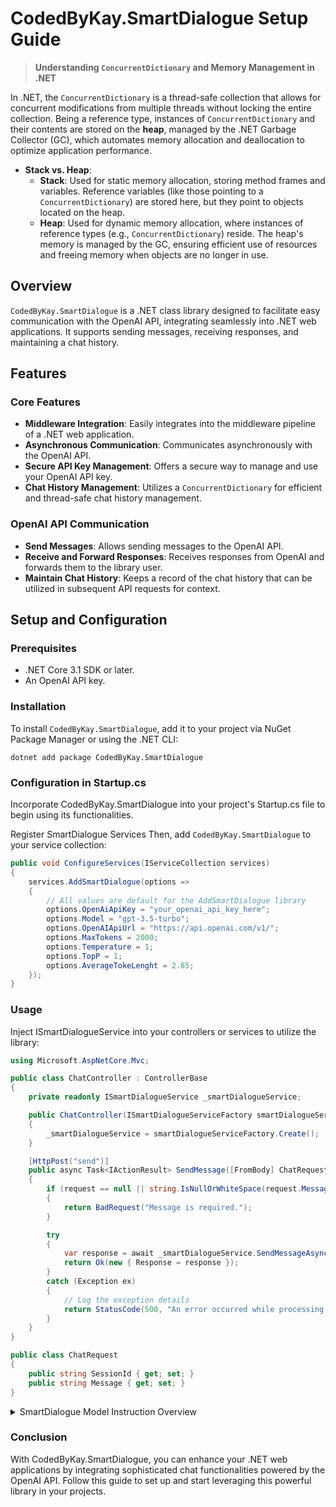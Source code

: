 # CodedByKay.SmartDialogue Setup Guide

> **Understanding `ConcurrentDictionary` and Memory Management in .NET**

In .NET, the `ConcurrentDictionary` is a thread-safe collection that allows for concurrent modifications from multiple threads without locking the entire collection. Being a reference type, instances of `ConcurrentDictionary` and their contents are stored on the **heap**, managed by the .NET Garbage Collector (GC), which automates memory allocation and deallocation to optimize application performance.

- **Stack vs. Heap**:
  - **Stack**: Used for static memory allocation, storing method frames and variables. Reference variables (like those pointing to a `ConcurrentDictionary`) are stored here, but they point to objects located on the heap.
  - **Heap**: Used for dynamic memory allocation, where instances of reference types (e.g., `ConcurrentDictionary`) reside. The heap's memory is managed by the GC, ensuring efficient use of resources and freeing memory when objects are no longer in use.


## Overview

`CodedByKay.SmartDialogue` is a .NET class library designed to facilitate easy communication with the OpenAI API, integrating seamlessly into .NET web applications. It supports sending messages, receiving responses, and maintaining a chat history.

## Features

### Core Features

- **Middleware Integration**: Easily integrates into the middleware pipeline of a .NET web application.
- **Asynchronous Communication**: Communicates asynchronously with the OpenAI API.
- **Secure API Key Management**: Offers a secure way to manage and use your OpenAI API key.
- **Chat History Management**: Utilizes a `ConcurrentDictionary` for efficient and thread-safe chat history management.

### OpenAI API Communication

- **Send Messages**: Allows sending messages to the OpenAI API.
- **Receive and Forward Responses**: Receives responses from OpenAI and forwards them to the library user.
- **Maintain Chat History**: Keeps a record of the chat history that can be utilized in subsequent API requests for context.

## Setup and Configuration

### Prerequisites

- .NET Core 3.1 SDK or later.
- An OpenAI API key.

### Installation

To install `CodedByKay.SmartDialogue`, add it to your project via NuGet Package Manager or using the .NET CLI:

```shell
dotnet add package CodedByKay.SmartDialogue
```

### Configuration in Startup.cs

Incorporate CodedByKay.SmartDialogue into your project's Startup.cs file to begin using its functionalities.


Register SmartDialogue Services
Then, add `CodedByKay.SmartDialogue` to your service collection:

```csharp
public void ConfigureServices(IServiceCollection services)
{
    services.AddSmartDialogue(options =>
    {
        // All values are default for the AddSmartDialogue library
        options.OpenAiApiKey = "your_openai_api_key_here";
        options.Model = "gpt-3.5-turbo";
        options.OpenAIApiUrl = "https://api.openai.com/v1/";
        options.MaxTokens = 2000;
        options.Temperature = 1;
        options.TopP = 1;
        options.AverageTokeLenght = 2.85;
    });
}
```

### Usage
Inject ISmartDialogueService into your controllers or services to utilize the library:

```csharp
using Microsoft.AspNetCore.Mvc;

public class ChatController : ControllerBase
{
    private readonly ISmartDialogueService _smartDialogueService;

    public ChatController(ISmartDialogueServiceFactory smartDialogueServiceFactory)
    {
        _smartDialogueService = smartDialogueServiceFactory.Create();
    }

    [HttpPost("send")]
    public async Task<IActionResult> SendMessage([FromBody] ChatRequest request)
    {
        if (request == null || string.IsNullOrWhiteSpace(request.Message))
        {
            return BadRequest("Message is required.");
        }

        try
        {
            var response = await _smartDialogueService.SendMessageAsync(request.SessionId, request.Message);
            return Ok(new { Response = response });
        }
        catch (Exception ex)
        {
            // Log the exception details
            return StatusCode(500, "An error occurred while processing your request.");
        }
    }
}

public class ChatRequest
{
    public string SessionId { get; set; }
    public string Message { get; set; }
}

```

<details>
  <summary>SmartDialogue Model Instruction Overview</summary>

  **Objective:**
  - Deliver accurate, relevant, and comprehensible responses.
  - Simplify complex information for easy user comprehension.

  **Understanding the Query:**
  - Context Awareness: Review entire conversation for nuanced understanding.
  - Direct Responses: Address the latest query with focused clarity.
  - Seek Clarification: Politely request more details for vague queries.

  **Generating the Answer:**
  - Direct and Succinct: Provide concise answers, omitting unnecessary elaboration.

  **Explaining the Answer:**
  - Simplify and Rationalize: Break down complex concepts, explaining the rationale clearly.
  - Use Examples/Analogies: Employ examples to enhance understanding.

  **Precision and Clarity:**
  - Accessible Language: Use clear language, simplifying technical terms.

  **Conciseness:**
  - Brevity with Clarity: Eliminate extraneous info, maintaining essential detail.

  **Engaging the User:**
  - Encourage Interaction: Invite follow-up questions to deepen understanding.

  **Ethical and Respectful Interaction Guidelines:**
  - Maintain a respectful, professional tone, avoiding offensive content.

  **Feedback Mechanism:**
  - Implement a feedback option for continuous model improvement.

  This guideline aims to enhance SmartDialogue's effectiveness in delivering user-friendly, informative, and engaging interactions.
</details>


### Conclusion
With CodedByKay.SmartDialogue, you can enhance your .NET web applications by integrating sophisticated chat functionalities powered by the OpenAI API. Follow this guide to set up and start leveraging this powerful library in your projects.
